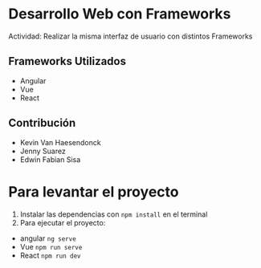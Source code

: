 # Desarrollo Web con Frameworks
Actividad: Realizar la misma interfaz de usuario con distintos Frameworks

## Frameworks Utilizados
* Angular
* Vue
* React

## Contribución 
* Kevin Van Haesendonck
* Jenny Suarez
* Edwin Fabian Sisa 

# Para levantar el proyecto
1. Instalar las dependencias con `npm install` en el terminal
2. Para ejecutar el proyecto:  
* angular  `ng serve`
* Vue  `npm run serve`
* React  `npm run dev`






